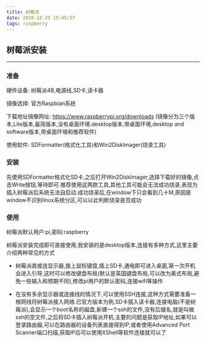 ```yaml
---
title: 树莓派
date: 2020-12-25 15:45:57
tags: raspberry
---
```


## 树莓派安装
---
### 准备

硬件设备: 树莓派4B,电源线,SD卡,读卡器

镜像选择: 官方Raspbian系统

下载地址镜像网址: https://www.raspberrypi.org/downloads (镜像分为三个版本,Lite版本,最简版本,没有桌面环境.desktop版本,带桌面环境,desktop and software版本,带桌面环境和推荐软件)

使用软件: SDFormatter(格式化工具)和Win2DiskImager(烧录工具)

### 安装

先使用SDFormatter格式化SD卡,之后打开Win2DiskImager,选择下载好的镜像,点击Write按钮,等待即可.推荐使用这两款工具,其他工具可能会无法成功烧录,表现为插入树莓派后系统无法自启动.成功烧录后,在window下只会看到几十M,原因是window不识别linux系统分区,可以以此判断烧录是否成功


### 使用


树莓派默认用户:pi,密码:raspberry

树莓派安装完成即可直接使用,我安装的是desktop版本,连接有多种方式,这里主要介绍两种常见的方式

* 树莓派直接连显示器,接上鼠标键盘,插上SD卡,通电即可进入桌面,第一次开机会进入引导,这时可以修改键盘布局(默认是英国键盘布局,可以改为美式布局,避免一些输入和预期不同),修改pi用户的默认密码,连接wifi等操作

* 在没有多余显示器或连接线的情况下,可以使用SSH连接,这种方式需要准备一根网线将树莓派接入网络.已官方版本为例,SD卡插入读卡器,连接电脑(不是树莓派),会显示一个boot名称的磁盘,新建一个ssh的文件,没有后缀名,就是叫做ssh的空文件,之后将SD卡插入树莓派开机.主要的问题是获取IP地址,如果可以登录路由器,可以在路由器的设备列表直接得到IP,或者使用Advanced Port Scanner端口扫描,获取IP后可以使用XShell等软件连接就可以了